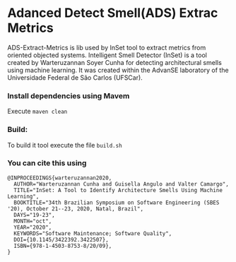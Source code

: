 # Adanced Detect Smell(ADS) Extrac Metrics

ADS-Extract-Metrics is lib used by InSet tool to extract metrics from oriented objected systems. 
Intelligent Smell Detector (InSet) is a tool created by Warteruzannan Soyer Cunha for detecting architectural smells using machine learning. It was created within the AdvanSE laboratory of the Universidade Federal de São Carlos (UFSCar).

### Install dependencies using Mavem
Execute `maven clean`


### Build:
To build it tool execute the file `build.sh`


### You can cite this using 

```
@INPROCEEDINGS{warteruzannan2020,
  AUTHOR="Warteruzannan Cunha and Guisella Angulo and Valter Camargo",
  TITLE="InSet: A Tool to Identify Architecture Smells Using Machine Learning",
  BOOKTITLE="34th Brazilian Symposium on Software Engineering (SBES '20), October 21--23, 2020, Natal, Brazil",
  DAYS="19-23",
  MONTH="oct",
  YEAR="2020",
  KEYWORDS="Software Maintenance; Software Quality",
  DOI={10.1145/3422392.3422507},
  ISBN={978-1-4503-8753-8/20/09},
}
```
